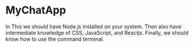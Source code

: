 # MyChatApp
In This we  should have Node.js installed on your system. Then also have intermediate knowledge of CSS, JavaScript, and Reactjs. Finally, we should know how to use the command terminal. 
